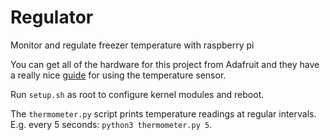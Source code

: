 Regulator
=========
Monitor and regulate freezer temperature with raspberry pi

You can get all of the hardware for this project from Adafruit and they have
a really nice [guide][0] for using the temperature sensor.

Run `setup.sh` as root to configure kernel modules and reboot.

The `thermometer.py` script prints temperature readings at regular intervals.
E.g. every 5 seconds: `python3 thermometer.py 5`.

[0]: https://learn.adafruit.com/adafruits-raspberry-pi-lesson-11-ds18b20-temperature-sensing/overview
